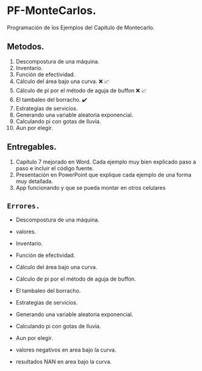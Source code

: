  # PF-MonteCarlos.
 
 Programación de los Ejemplos del Capítulo de Montecarlo.
 
 ## Metodos.
 
1.	Descompostura de una máquina. 
2.	Inventario.
3.	Función de efectividad.
4.	Cálculo del área bajo una curva. :x: :chart_with_upwards_trend:
5.	Cálculo de pi por el método de aguja de buffon :x: :chart_with_upwards_trend:
6. El tambaleo del borracho. :heavy_check_mark:
7.	Estrategias de servicios.
8.	Generando una variable aleatoria exponencial. 
9.	Calculando pi con gotas de lluvia.
10. Aun por elegir.

## Entregables.

1.	Capítulo 7 mejorado en Word. Cada ejemplo muy bien explicado paso a paso e incluir el código fuente.
2.	Presentación en PowerPoint que explique cada ejemplo de una forma muy detallada.
3.	App funcionando y que se pueda montar en otros celulares

## `Errores.`

-	Descompostura de una máquina. 
 - valores.
 
-	Inventario.

-	Función de efectividad.

-	Cálculo del área bajo una curva. 

-	Cálculo de pi por el método de aguja de buffon.

-	El tambaleo del borracho. 

-	Estrategias de servicios.

-	Generando una variable aleatoria exponencial. 

-	Calculando pi con gotas de lluvia.

-	Aun por elegir.

- valores negativos en area bajo la curva.
- resultados NAN en area bajo la curva.
